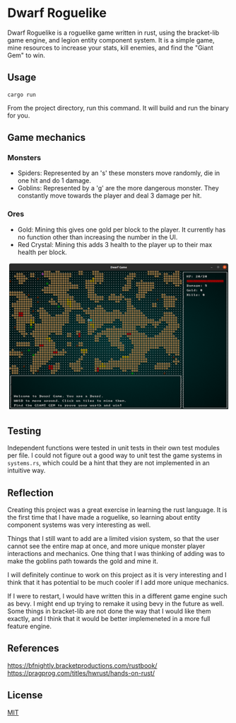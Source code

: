 # Dwarf Roguelike

Dwarf Roguelike is a roguelike game written in rust, using the bracket-lib game engine,
and legion entity component system. It is a simple game, mine resources to
increase your stats, kill enemies, and find the "Giant Gem" to win.

## Usage
```
cargo run
```
From the project directory, run this command. It will build and run the binary for you.

## Game mechanics
### Monsters
* Spiders: Represented by an 's' these monsters move randomly, die in one hit and do 1 damage.
* Goblins: Represented by a 'g' are the more dangerous monster. They constantly move towards the
player and deal 3 damage per hit.

### Ores
* Gold: Mining this gives one gold per block to the player. It currently has no function other
than increasing the number in the UI.
* Red Crystal: Mining this adds 3 health to the player up to their max health per block.

![image](images/screenshot.png)

## Testing
Independent functions were tested in unit tests in their own test modules per file. I could not
figure out a good way to unit test the game systems in `systems.rs`, which could be a hint that
they are not implemented in an intuitive way.

## Reflection
Creating this project was a great exercise in learning the rust language. It is the first time
that I have made a roguelike, so learning about entity component systems was very interesting as
well. 

Things that I still want to add are a limited vision system, so that the user cannot
see the entire map at once, and more unique monster player interactions and
mechanics. One thing that I was thinking of adding was to make the goblins path
towards the gold and mine it.

I will definitely continue to work on this project as it is very interesting and I
think that it has potential to be much cooler if I add more unique mechanics.

If I were to restart, I would have written this in a different game engine such as
bevy. I might end up trying to remake it using bevy in the future as well. Some
things in bracket-lib are not done the way that I would like them exactly, and I
think that it would be better implemeneted in a more full feature engine.

## References
https://bfnightly.bracketproductions.com/rustbook/  
https://pragprog.com/titles/hwrust/hands-on-rust/

## License
[MIT](https://github.com/shihadam/rust-roguelike/blob/main/LICENSE)